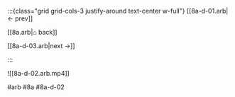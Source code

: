 :::{class="grid grid-cols-3 justify-around text-center w-full"}
[[8a-d-01.arb|← prev]]

[[8a.arb|⌂ back]]

[[8a-d-03.arb|next →]]

:::

![[8a-d-02.arb.mp4]]

#arb #8a #8a-d-02

